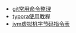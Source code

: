 - [git常用命令整理](/docs/tools/git常用命令整理.md)
- [typora使用教程](/docs/tools/typora使用教程.md)
- [jvm虚拟机字节码指令表](/docs/tools/jvm虚拟机字节码指令表.md)
